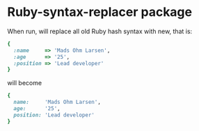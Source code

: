 # Ruby-syntax-replacer package

When run, will replace all old Ruby hash syntax with new, that is:

```ruby
{
  :name     => 'Mads Ohm Larsen',
  :age      => '25',
  :position => 'Lead developer'  
}
```

will become

```ruby
{
  name:     'Mads Ohm Larsen',
  age:      '25',
  position: 'Lead developer'
}
```
